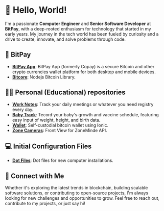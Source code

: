 <!--
**cmgustavo/cmgustavo** is a ✨ _special_ ✨ repository because its `README.md` (this file) appears on your GitHub profile.

Here are some ideas to get you started:

- 🔭 I’m currently working on ...
- 🌱 I’m currently learning ...
- 👯 I’m looking to collaborate on ...
- 🤔 I’m looking for help with ...
- 💬 Ask me about ...
- 📫 How to reach me: ...
- 😄 Pronouns: ...
- ⚡ Fun fact: ...
-->

# 👋 Hello, World!

I'm a passionate **Computer Engineer** and **Senior Software Developer** at **BitPay**, with a deep-rooted enthusiasm for technology that started in my early years. My journey in the tech world has been fueled by curiosity and a drive to create, innovate, and solve problems through code.

## 🔧 BitPay

- **[BitPay App](https://github.com/cmgustavo/bitpay-app)**: BitPay App (formerly Copay) is a secure Bitcoin and other crypto currencies wallet platform for both desktop and mobile devices.
- **[Bitcore](https://github.com/cmgustavo/bitcore)**: Nodejs Bitcoin Library.

## 🧑‍💼 Personal (Educational) repositories

- **[Work Notes](https://github.com/cmgustavo/work-notes)**: Track your daily meetings or whatever you need registry every day.
- **[Baby Track](https://github.com/cmgustavo/baby-track)**: Tecord your baby's growth and vaccine schedule, featuring easy input of weight, height, and birth data.
- **[Wallet](https://github.com/cmgustavo/wallet)**: Self-custodial bitcoin wallet using Ionic.
- **[Zone Cameras](https://github.com/cmgustavo/zone-cameras)**: Front View for ZoneMinde API.

## 💻 Initial Configuration Files

- **[Dot Files](https://github.com/cmgustavo/dotfiles)**: Dot files for new computer installations.

## 🌟 Connect with Me

Whether it's exploring the latest trends in blockchain, building scalable software solutions, or contributing to open-source projects, I'm always looking for new challenges and opportunities to grow.
Feel free to reach out, contribute to my projects, or just say hi!
